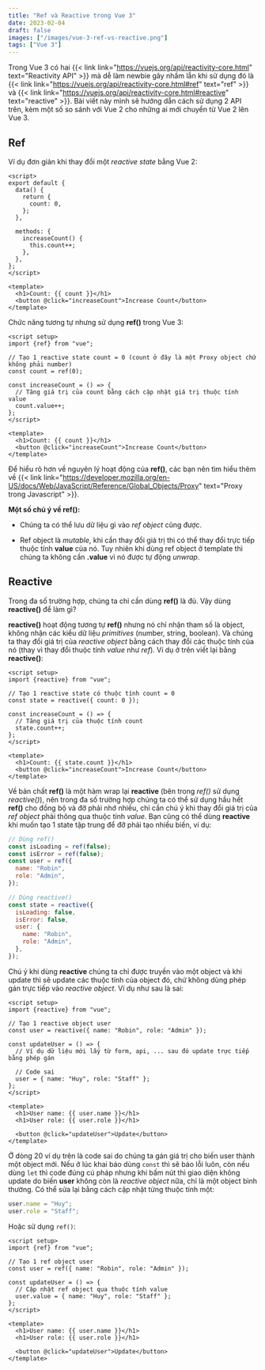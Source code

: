 ```yaml
---
title: "Ref và Reactive trong Vue 3"
date: 2023-02-04
draft: false
images: ["/images/vue-3-ref-vs-reactive.png"]
tags: ["Vue 3"]
---
```


Trong Vue 3 có hai {{< link link="https://vuejs.org/api/reactivity-core.html" text="Reactivity API" >}} mà dễ làm newbie gây nhầm lẫn khi sử dụng đó là {{< link link="https://vuejs.org/api/reactivity-core.html#ref" text="ref" >}} và {{< link link="https://vuejs.org/api/reactivity-core.html#reactive" text="reactive" >}}. Bài viết này mình sẽ hướng dẫn cách sử dụng 2 API trên, kèm một số so sánh với Vue 2 cho những ai mới chuyển từ Vue 2 lên Vue 3.

## Ref

Ví dụ đơn giản khi thay đổi một _reactive state_ bằng Vue 2:

```vue
<script>
export default {
  data() {
    return {
      count: 0,
    };
  },

  methods: {
    increaseCount() {
      this.count++;
    },
  },
};
</script>

<template>
  <h1>Count: {{ count }}</h1>
  <button @click="increaseCount">Increase Count</button>
</template>
```

Chức năng tương tự nhưng sử dụng **ref()** trong Vue 3:

```vue
<script setup>
import {ref} from "vue";

// Tạo 1 reactive state count = 0 (count ở đây là một Proxy object chứ không phải number)
const count = ref(0);

const increaseCount = () => {
  // Tăng giá trị của count bằng cách cập nhật giá trị thuộc tính value
  count.value++;
};
</script>

<template>
  <h1>Count: {{ count }}</h1>
  <button @click="increaseCount">Increase Count</button>
</template>
```

Để hiểu rõ hơn về nguyên lý hoạt động của **ref()**, các bạn nên tìm hiểu thêm về {{< link link="https://developer.mozilla.org/en-US/docs/Web/JavaScript/Reference/Global_Objects/Proxy" text="Proxy trong Javascript" >}}.

**Một số chú ý về ref():**

- Chúng ta có thể lưu dữ liệu gì vào _ref object_ cũng được.

- Ref object là _mutable_, khi cần thay đổi giá trị thì có thể thay đổi trực tiếp thuộc tính **value** của nó. Tuy nhiên khi dùng ref object ở template thì chúng ta không cần **.value** vì nó được tự động _unwrap_.

## Reactive

Trong đa số trường hợp, chúng ta chỉ cần dùng **ref()** là đủ. Vậy dùng **reactive()** để làm gì?

**reactive()** hoạt động tương tự **ref()** nhưng nó chỉ nhận tham số là object, không nhận các kiểu dữ liệu _primitives_ (number, string, boolean). Và chúng ta thay đổi giá trị của _reactive object_ bằng cách thay đổi các thuộc tính của nó (thay vì thay đổi thuộc tính _value_ như _ref_). Ví dụ ở trên viết lại bằng **reactive()**:

```vue
<script setup>
import {reactive} from "vue";

// Tạo 1 reactive state có thuộc tính count = 0
const state = reactive({ count: 0 });

const increaseCount = () => {
  // Tăng giá trị của thuộc tính count
  state.count++;
};
</script>

<template>
  <h1>Count: {{ state.count }}</h1>
  <button @click="increaseCount">Increase Count</button>
</template>
```

Về bản chất **ref()** là một hàm wrap lại **reactive** (bên trong _ref()_ sử dụng _reactive()_), nên trong đa số trường hợp chúng ta có thể sử dụng hầu hết **ref()** cho đồng bộ và đỡ phải nhớ nhiều, chỉ cần chú ý khi thay đổi giá trị của _ref object_ phải thông qua thuộc tính _value_. Bạn cũng có thể dùng **reactive** khi muốn tạo 1 state tập trung để đỡ phải tạo nhiều biến, ví dụ:

```javascript
// Dùng ref()
const isLoading = ref(false);
const isError = ref(false);
const user = ref({
  name: "Robin",
  role: "Admin",
});

// Dùng reactive()
const state = reactive({
  isLoading: false,
  isError: false,
  user: {
    name: "Robin",
    role: "Admin",
  },
});
```

Chú ý khi dùng **reactive** chúng ta chỉ được truyền vào một object và khi update thì sẽ update các thuộc tính của object đó, chứ không dùng phép gán trực tiếp vào _reactive object_. Ví dụ như sau là sai:

```vue {hl_lines=["11"]}
<script setup>
import {reactive} from "vue";

// Tạo 1 reactive object user
const user = reactive({ name: "Robin", role: "Admin" });

const updateUser = () => {
  // Ví dụ dữ liệu mới lấy từ form, api, ... sau đó update trực tiếp bằng phép gán

  // Code sai
  user = { name: "Huy", role: "Staff" };
};
</script>

<template>
  <h1>User name: {{ user.name }}</h1>
  <h1>User role: {{ user.role }}</h1>

  <button @click="updateUser">Update</button>
</template>
```

Ở dòng 20 ví dụ trên là code sai do chúng ta gán giá trị cho biến user thành một object mới. Nếu ở lúc khai báo dùng `const` thì sẽ báo lỗi luôn, còn nếu dùng `let` thì code đúng cú pháp nhưng khi bấm nút thì giao diện không update do biến **user** không còn là _reactive object_ nữa, chỉ là một object bình thường. Có thể sửa lại bằng cách cập nhật từng thuộc tính một:

```javascript
user.name = "Huy";
user.role = "Staff";
```

Hoặc sử dụng `ref()`:

```vue {hl_lines=["5", "9"]}
<script setup>
import {ref} from "vue";

// Tạo 1 ref object user
const user = ref({ name: "Robin", role: "Admin" });

const updateUser = () => {
  // Cập nhật ref object qua thuộc tính value
  user.value = { name: "Huy", role: "Staff" };
};
</script>

<template>
  <h1>User name: {{ user.name }}</h1>
  <h1>User role: {{ user.role }}</h1>

  <button @click="updateUser">Update</button>
</template>
```
